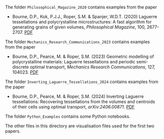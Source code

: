 The folder `Philosophical_Magazine_2020` contains examples from the paper

* Bourne, D.P., Kok, P.J.J., Roper, S.M. & Spanjer, W.D.T. (2020) Laguerre tessellations and polycrystalline microstructures: A fast algorithm for generating grains of given volumes, *Philosophical Magazine*, 100, 2677-2707. [PDF](https://www.tandfonline.com/doi/full/10.1080/14786435.2020.1790053)

The folder `Mechanics_Research_Communications_2023` contains examples from the paper

* Bourne, D.P., Pearce, M. & Roper, S.M. (2023) Geometric modelling of polycrystalline materials: Laguerre tessellations and periodic semi-discrete optimal transport, *Mechanics Research Communications*, 127, 104023. [PDF](https://www.sciencedirect.com/science/article/pii/S0093641322001550)

The folder `Inverting_Laguerre_Tessellations_2024` contains examples from the paper

* Bourne, D.P., Pearce, M. & Roper, S.M. (2024) Inverting Laguerre tessellations: Recovering tessellations from the volumes and centroids of their cells using optimal transport, *arXiv:2406.00871*. [PDF](https://arxiv.org/abs/2406.00871)

The folder `Python_Examples` contains some Python notebooks.

The other files in this directory are visualisation files used for the first two papers.
